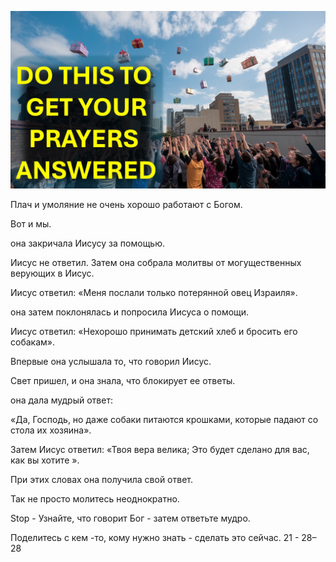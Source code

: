 ![Video cover image](../cover.jpg "cover photo")

Плач и умоляние не очень хорошо работают с Богом.

Вот и мы.

она закричала Иисусу за помощью.

Иисус не ответил. Затем она собрала молитвы от могущественных верующих в Иисус.

Иисус ответил: «Меня послали только потерянной овец Израиля».

она затем поклонялась и попросила Иисуса о помощи.

Иисус ответил: «Нехорошо принимать детский хлеб и бросить его собакам».

Впервые она услышала то, что говорил Иисус.

Свет пришел, и она знала, что блокирует ее ответы.

она дала мудрый ответ:

«Да, Господь, но даже собаки питаются крошками, которые падают со стола их хозяина».

Затем Иисус ответил: «Твоя вера велика; Это будет сделано для вас, как вы хотите ».

При этих словах она получила свой ответ.

Так не просто молитесь неоднократно.

Stop - Узнайте, что говорит Бог - затем ответьте мудро.

Поделитесь с кем -то, кому нужно знать - сделать это сейчас.   21 - 28–28





